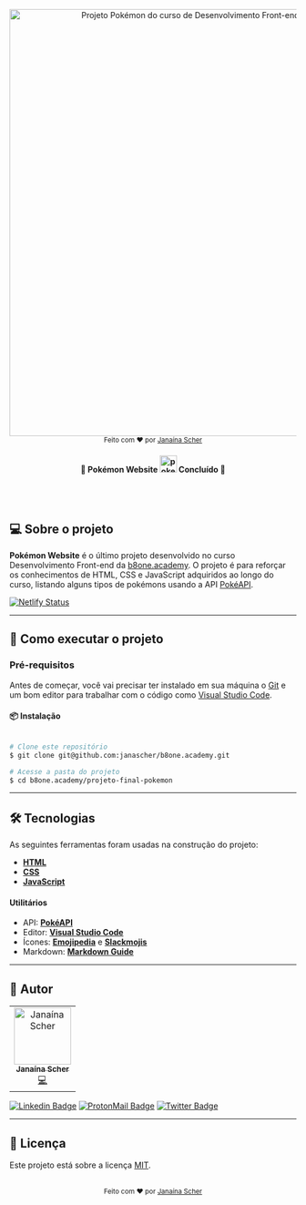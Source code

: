 <p align="center">
<a href="https://pokemon-b8one-academy.netlify.app/" target="_blank">
	<img alt="Projeto Pokémon do curso de Desenvolvimento Front-end da b8one.academy" title="Projeto Pokémon da b8one.academy" src="https://user-images.githubusercontent.com/79182711/151833275-6aeb5611-96f4-4c4d-bb0c-1a3274af5bcf.PNG" width="750">
</a>    
    <br>
    <sub> Feito com ❤️ por <a href="https://github.com/janascher">Janaína Scher</a></sub>
</p>

<h4 align="center"> 
	🚧  Pokémon Website
<img alt="pokemon balls pokemon" title="pokemon balls pokemon" loading="lazy" src="https://emojis.slackmojis.com/emojis/images/1643516230/22573/pokemon_balls.gif?1643516230" width="30"> Concluído  🚧
</h4>
<br></br>

## 💻 Sobre o projeto

**Pokémon Website** é o último projeto desenvolvido no curso Desenvolvimento Front-end da [b8one.academy](https://www.b8one.academy/).
O projeto é para reforçar os conhecimentos de HTML, CSS e JavaScript adquiridos ao longo do curso, listando alguns tipos de pokémons usando a API [PokéAPI](https://pokeapi.co/).

[![Netlify Status](https://api.netlify.com/api/v1/badges/99639af0-0b7a-437d-99b0-d5d78d2175a0/deploy-status)](https://pokemon-b8one-academy.netlify.app/)

---
## 🚀 Como executar o projeto

### Pré-requisitos

Antes de começar, você vai precisar ter instalado em sua máquina o
[Git](https://git-scm.com) e um bom editor para trabalhar com o código como [Visual Studio Code](https://code.visualstudio.com/).

#### 📦 Instalação

```bash

# Clone este repositório
$ git clone git@github.com:janascher/b8one.academy.git

# Acesse a pasta do projeto
$ cd b8one.academy/projeto-final-pokemon

```

---
## 🛠 Tecnologias

As seguintes ferramentas foram usadas na construção do projeto:

- **[HTML](https://developer.mozilla.org/pt-BR/docs/Web/HTML)**
- **[CSS](https://developer.mozilla.org/pt-BR/docs/Web/CSS)**
- **[JavaScript](https://www.javascript.com/)**

#### **Utilitários**

- API: **[PokéAPI](https://pokeapi.co/)**
- Editor: **[Visual Studio Code](https://code.visualstudio.com/)**
- Ícones: **[Emojipedia](https://emojipedia.org/)** e **[Slackmojis](https://slackmojis.com/)**
- Markdown: **[Markdown Guide](https://www.markdownguide.org/)**

---

## 🦸 Autor

<table>
	<tr>
		<td align="center">
			<a href="https://github.com/janascher">
				<img src="https://avatars.githubusercontent.com/u/79182711?v=4" width="100px;" alt="Janaína Scher"/>
				<br />
				<sub>
					<b>Janaína Scher</b>
				</sub>
			</a>
			<br />
			<a href="https://github.com/janascher/01-github-explorer/commits?author=janascher" title="Code">💻</a>
		</td>
	</tr>
</table>

[![Linkedin Badge](https://img.shields.io/badge/LinkedIn-0077B5?style=for-the-badge&logo=linkedin&logoColor=white)](https://www.linkedin.com/in/janainascher/) 
[![ProtonMail Badge](https://img.shields.io/badge/ProtonMail-8B89CC?style=for-the-badge&logo=protonmail&logoColor=white)](mailto:janainascher@protonmail.com)
[![Twitter Badge](https://img.shields.io/badge/Twitter-1DA1F2?style=for-the-badge&logo=twitter&logoColor=white)](https://twitter.com/janascher)

---

## 📝 Licença

Este projeto está sobre a licença [MIT](./LICENSE).<p align="center">
    <br>
    <sub> Feito com ❤️ por <a href="https://github.com/janascher">Janaína Scher</a></sub>
</p>
